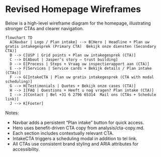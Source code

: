 # Revised Homepage Wireframes

Below is a high-level wireframe diagram for the homepage, illustrating stronger CTAs and clearer navigation.

```mermaid
flowchart TD
  A[Navbar | Logo / Plan intake] --> B[Hero | Headline + Plan uw gratis intakegesprek (Primary CTA)  Bekijk onze diensten (Secondary CTA)]
  B --> C[USP | Grid points + Plan uw intakegesprek (CTA)]
  C --> D[About | Jasper’s story – trust building]
  D --> E[Process | Steps + Vraag uw inspectierapport aan (CTA)]
  E --> F[Services | Service cards + Bekijk details / Plan intake (CTAs)]
  F --> G[IntakeCTA | Plan uw gratis intakegesprek (CTA with modal scheduling)]
  G --> H[Testimonials | Quotes + Bekijk onze cases (CTA)]
  H --> I[FAQ | Questions + Heeft u nog vragen? Plan intake (CTA)]
  I --> J[Contact | Bel +31 6 2796 65314  Mail ons (CTAs + Schedule link)]
  J --> K[Footer]
```

Notes:
- Navbar adds a persistent “Plan intake” button for quick access.
- Hero uses benefit-driven CTA copy from analysis/cta-copy.md.
- Each section includes contextually relevant CTA.
- IntakeCTA triggers a scheduling modal in addition to tel link.
- All CTAs use consistent brand styling and ARIA attributes for accessibility.